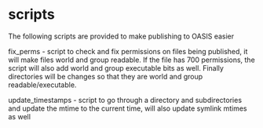scripts
===========

The following scripts are provided to make publishing to OASIS easier

fix_perms - script to check and fix permissions on files being published, it
will make files world and group readable.  If the file has 700 permissions, the
script will also add world and group executable bits as well.  Finally
directories will be changes so that they are world and group
readable/executable.

update_timestamps - script to go through a directory and subdirectories and
update the mtime to the current time, will also update symlink mtimes as well
